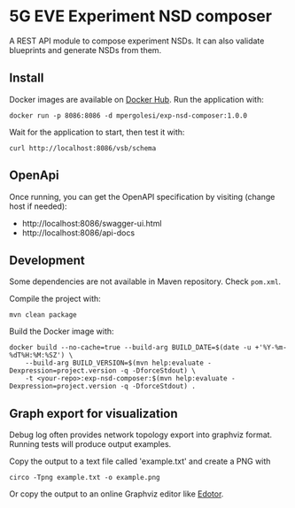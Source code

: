 # 5G EVE Experiment NSD composer
A REST API module to compose experiment NSDs. It can also validate blueprints and generate NSDs from them. 

## Install

Docker images are available on [Docker Hub](https://hub.docker.com/r/mpergolesi/exp-nsd-composer).
Run the application with:

```shell script
docker run -p 8086:8086 -d mpergolesi/exp-nsd-composer:1.0.0
```

Wait for the application to start, then test it with:

```shell script
curl http://localhost:8086/vsb/schema
```

## OpenApi

Once running, you can get the OpenAPI specification by visiting (change host if needed):

- http://localhost:8086/swagger-ui.html
- http://localhost:8086/api-docs

## Development

Some dependencies are not available in Maven repository. Check `pom.xml`.

Compile the project with:

```
mvn clean package
```

Build the Docker image with:

```
docker build --no-cache=true --build-arg BUILD_DATE=$(date -u +'%Y-%m-%dT%H:%M:%SZ') \
    --build-arg BUILD_VERSION=$(mvn help:evaluate -Dexpression=project.version -q -DforceStdout) \
    -t <your-repo>:exp-nsd-composer:$(mvn help:evaluate -Dexpression=project.version -q -DforceStdout) .
```

## Graph export for visualization

Debug log often provides network topology export into graphviz format.
Running tests will produce output examples.

Copy the output to a text file called 'example.txt' and create a PNG with
```
circo -Tpng example.txt -o example.png
```

Or copy the output to an online Graphviz editor like [Edotor](https://edotor.net/).

